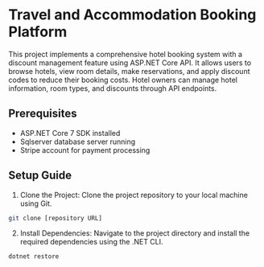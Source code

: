 # Travel and Accommodation Booking Platform
This project implements a comprehensive hotel booking system with a discount management feature using ASP.NET Core API. It allows users to browse hotels, view room details, make reservations, and apply discount codes to reduce their booking costs. Hotel owners can manage hotel information, room types, and discounts through API endpoints.

## Prerequisites
- ASP.NET Core 7 SDK installed
- Sqlserver database server running
- Stripe account for payment processing
  
## Setup Guide
1. Clone the Project: Clone the project repository to your local machine using Git.
```bash
git clone [repository URL]
```

2. Install Dependencies: Navigate to the project directory and install the required dependencies using the .NET CLI.
```bash
dotnet restore
```
